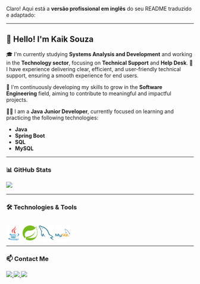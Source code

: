 Claro! Aqui está a **versão profissional em inglês** do seu README traduzido e adaptado:

---

## 👋 Hello! I'm **Kaik Souza**

🎓 I'm currently studying **Systems Analysis and Development** and working in the **Technology sector**, focusing on **Technical Support** and **Help Desk**.
💬 I have experience delivering clear, efficient, and user-friendly technical support, ensuring a smooth experience for end users.

🚀 I'm continuously developing my skills to grow in the **Software Engineering** field, aiming to contribute to meaningful and impactful projects.

👨‍💻 I am a **Java Junior Developer**, currently focused on learning and practicing the following technologies:

* **Java**
* **Spring Boot**
* **SQL**
* **MySQL**

---

### 📊 GitHub Stats

<picture>
  <source
    srcset="https://github-readme-stats.vercel.app/api?username=kaik1604&show_icons=true&theme=dark"
    media="(prefers-color-scheme: dark)"
  />
  <source
    srcset="https://github-readme-stats.vercel.app/api?username=kaik1604&show_icons=true"
    media="(prefers-color-scheme: light), (prefers-color-scheme: no-preference)"
  />
  <img src="https://github-readme-stats.vercel.app/api?username=kaik1604&show_icons=true" />
</picture>

---

### 🛠️ Technologies & Tools

<div style="display: inline_block"><br>
  <img align="center" alt="Java" height="40" width="40" src="https://raw.githubusercontent.com/devicons/devicon/master/icons/java/java-original.svg">
  <img align="center" alt="Spring" height="40" width="40" src="https://raw.githubusercontent.com/devicons/devicon/master/icons/spring/spring-original.svg">
  <img align="center" alt="SQL" height="40" width="40" src="https://raw.githubusercontent.com/devicons/devicon/master/icons/mysql/mysql-original.svg">
  <img align="center" alt="MySQL" height="40" width="40" src="https://raw.githubusercontent.com/devicons/devicon/master/icons/mysql/mysql-original-wordmark.svg">
</div>

---

### 📫 Contact Me

<div> 
  <a href="https://www.instagram.com/kaiksouzza/" target="_blank">
    <img src="https://img.shields.io/badge/-Instagram-%23E4405F?style=for-the-badge&logo=instagram&logoColor=white">
  </a>
  <a href="mailto:kaiksousalima@gmail.com" target="_blank">
    <img src="https://img.shields.io/badge/-Gmail-%23333?style=for-the-badge&logo=gmail&logoColor=white">
  </a>
  <a href="https://www.linkedin.com/in/kaiksouza" target="_blank">
    <img src="https://img.shields.io/badge/-LinkedIn-%230077B5?style=for-the-badge&logo=linkedin&logoColor=white">
  </a> 
</div>
